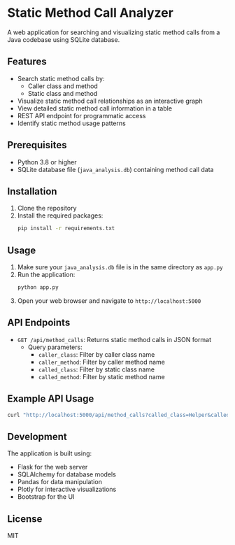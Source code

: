 # Static Method Call Analyzer

A web application for searching and visualizing static method calls from a Java codebase using SQLite database.

## Features

- Search static method calls by:
  - Caller class and method
  - Static class and method
- Visualize static method call relationships as an interactive graph
- View detailed static method call information in a table
- REST API endpoint for programmatic access
- Identify static method usage patterns

## Prerequisites

- Python 3.8 or higher
- SQLite database file (`java_analysis.db`) containing method call data

## Installation

1. Clone the repository
2. Install the required packages:
   ```bash
   pip install -r requirements.txt
   ```

## Usage

1. Make sure your `java_analysis.db` file is in the same directory as `app.py`
2. Run the application:
   ```bash
   python app.py
   ```
3. Open your web browser and navigate to `http://localhost:5000`

## API Endpoints

- `GET /api/method_calls`: Returns static method calls in JSON format
  - Query parameters:
    - `caller_class`: Filter by caller class name
    - `caller_method`: Filter by caller method name
    - `called_class`: Filter by static class name
    - `called_method`: Filter by static method name

## Example API Usage

```bash
curl "http://localhost:5000/api/method_calls?called_class=Helper&called_method=helperMethod"
```

## Development

The application is built using:
- Flask for the web server
- SQLAlchemy for database models
- Pandas for data manipulation
- Plotly for interactive visualizations
- Bootstrap for the UI

## License

MIT 